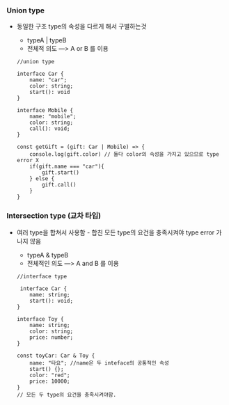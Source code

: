 
### Union type
- 동일한 구조 type의 속성을 다르게 해서 구별하는것
    - typeA | typeB
    - 전체적 의도 —> A or B 를 이용
    
    ```tsx
    //union type 
    
    interface Car {
    	name: "car";
    	color: string;
    	start(): void
    } 
    
    interface Mobile {
    	name: "mobile";
    	color: string;
    	call(): void;
    }
    
    const getGift = (gift: Car | Mobile) => {
    	console.log(gift.color) // 둘다 color의 속성을 가지고 있으므로 type error X
    	if(gift.name === "car"){
    		gift.start()
    	} else {
    		gift.call()
    	}
    } 
    ```
    

### Intersection type (교차 타입)
- 여러 type을 합쳐서 사용함
       - 합친 모든 type의 요건을 충족시켜야 type error 가 나지 않음
   - typeA & typeB
   - 전체적인 의도 —> A and B 를 이용
    
    ```tsx
    //interface type 
    
     interface Car {
    	name: string;
    	start(): void;
    }
    
    interface Toy {
    	name: string;
    	color: string;
    	price: number;
    }
    
    const toyCar: Car & Toy {
    	name: "타요"; //name은 두 inteface의 공통적인 속성
    	start() {};
    	color: "red";
    	price: 10000;
    }
    // 모든 두 type의 요건을 충족시켜야함. 
    ```